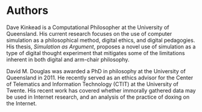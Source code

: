 
# Authors

Dave Kinkead is a Computational Philosopher at the University of Queensland.  His current research focuses on the use of computer simulation as a philosophical method, digital ethics, and digital pedagogies.  His thesis, _Simulation as Argument_, proposes a novel use of simulation as a type of digital thought experiment that mitigates some of the limitations inherent in both digital and arm-chair philosophy.

David M. Douglas was awarded a PhD in philosophy at the University of Queensland in 2011. He recently served as an ethics advisor for the Center of Telematics and Information Technology (CTIT) at the University of Twente. His recent work has covered whether immorally gathered data may be used in Internet research, and an analysis of the practice of doxing on the Internet.
